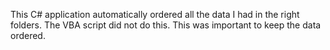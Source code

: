 This C# application automatically ordered all the data I had in the right folders. The VBA script did not do this. This was important to keep the data ordered. 